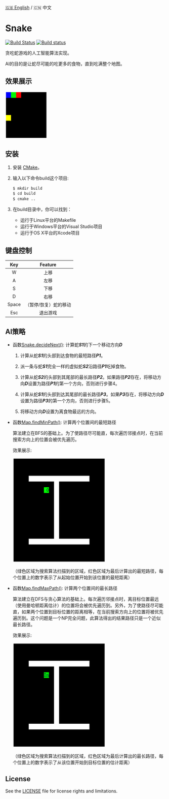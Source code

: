 [:uk: English](./README.md) / :cn: 中文

# Snake

[![Build Status](https://travis-ci.org/stevennL/Snake.svg?branch=master)](https://travis-ci.org/stevennL/Snake) [![Build status](https://ci.appveyor.com/api/projects/status/bryir507227d0i1q?svg=true)](https://ci.appveyor.com/project/stevennL/snake)

贪吃蛇游戏的人工智能算法实现。

AI的目的是让蛇尽可能的吃更多的食物，直到吃满整个地图。

## 效果展示

![AI演示图](img/AI.gif)

## 安装

1. 安装 [CMake](https://cmake.org/)。

2. 输入以下命令build这个项目:

    ```bash
    $ mkdir build
    $ cd build
    $ cmake ..
    ```

3. 在build目录中，你可以找到：

    * 运行于Linux平台的Makefile
    * 运行于Windows平台的Visual Studio项目
    * 运行于OS X平台的Xcode项目

## 键盘控制

| Key | Feature |
|:---:|:-------:|
|W|上移|
|A|左移|
|S|下移|
|D|右移|
|Space|（暂停/恢复）蛇的移动|
|Esc|退出游戏|

## AI策略

* 函数[Snake.decideNext()](./src/Snake.cpp): 计算蛇***S1***的下一个移动方向***D***

    1. 计算从蛇***S1***的头部到达食物的最短路径***P1***。

    2. 派一条与蛇***S1***完全一样的虚拟蛇***S2***沿路径***P1***吃掉食物。

    3. 计算从蛇***S2***的头部到其尾部的最长路径***P2***。如果路径***P2***存在，将移动方向***D***设置为路径***P1***的第一个方向，否则进行步骤4。

    4. 计算从蛇***S1***的头部到达其尾部的最长路径***P3***。如果***P3***存在，将移动方向***D***设置为路径***P3***的第一个方向，否则进行步骤5。

    5. 将移动方向***D***设置为离食物最远的方向。

* 函数[Map.findMinPath()](./src/Map.cpp): 计算两个位置间的最短路径

    算法建立在BFS的基础上。为了使路径尽可能直，每次遍历邻接点时，在当前搜索方向上的位置会被优先遍历。

    效果展示:

    ![](img/shortest_path.gif)

    （绿色区域为搜索算法扫描到的区域，红色区域为最后计算出的最短路径，每个位置上的数字表示了从起始位置开始到该位置的最短距离）
  
* 函数[Map.findMaxPath()](./src/Map.cpp): 计算两个位置间的最长路径

    算法建立在DFS与贪心算法的基础上。每次遍历邻接点时，离目标位置最远（使用曼哈顿距离估计）的位置将会被优先遍历到。另外，为了使路径尽可能直，如果两个位置到目标位置的距离相等，在当前搜索方向上的位置将被优先遍历到。这个问题是一个NP完全问题，此算法得出的结果路径只是一个近似最长路径。

    效果展示:
    
    ![](img/longest_path.gif)

    （绿色区域为搜索算法扫描到的区域，红色区域为最后计算出的最长路径，每个位置上的数字表示了从该位置开始到目标位置的估计距离）

## License

See the [LICENSE](./LICENSE) file for license rights and limitations.
